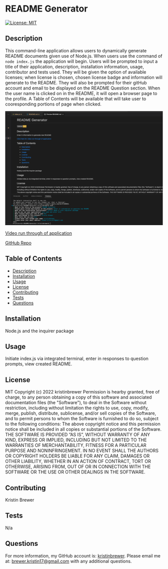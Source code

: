 # README Generator

[![License: MIT](https://img.shields.io/badge/License-MIT-yellow.svg)](https://opensource.org/licenses/MIT)

## Description
This command-line application allows users to dynamically generate README documents given use of Node.js. When users use the command of ```node index.js``` the application will begin. Users will be prompted to input a title of their application, description, installation information, usage, contributor and tests used. They will be given the option of available licenses; when license is chosen, chosen license badge and information will generate to the README. They will also be prompted for their gitHub account and email to be displayed on the README Question section. When the user name is clicked on in the README, it will open a browser page to the profile. A Table of Contents will be available that will take user to cooresponding portions of page when clicked. 

![Mockup of README Generator.](./imgs/READMEGEN.png)

[Video run through of application](https://drive.google.com/file/d/1fQxWhNPbs-HCghFDbvgFo8LCFOGqgfn2/view?usp=sharing)

[GitHub Repo](https://github.com/kristinbrewer/README-Generator)



## Table of Contents
- [Description](#description)
- [Installation](#installation)
- [Usage](#usage)
- [License](#license)
- [Contributing](#contributing)
- [Tests](#tests)
- [Questions](#questions)

## Installation
Node.js and the inquirer package

## Usage
Initiate index.js via integrated terminal, enter in responses to question prompts, view created README.

## License
MIT Copyright (c) 2022 kristinbrewer
Permission is hearby granted, free of charge, to any person obtaining a copy of this software and associated documentation files (the "Software"), to deal in the Software without restriction, including without limitation the rights to use, copy, modify, merge, publish, distribute, sublicense, and/or sell copies of the Software, and to permit persons to whom the Software is furnished to do so, subject to the following conditions: The above copyright notice and this permission notice shall be included in all copies or substantial portions of the Software. THE SOFTWARE IS PROVIDED ”AS IS”, WITHOUT WARRANTY OF ANY KIND, EXPRESS OR IMPLIED, INCLUDING BUT NOT LIMITED TO THE WARRANTIES OF MERCHANTABILITY, FITNESS FOR A PARTICULAR PURPOSE AND NONINFRINGEMENT. IN NO EVENT SHALL THE AUTHORS OR COPYRIGHT HOLDERS BE LIABLE FOR ANY CLAIM, DAMAGES OR OTHER LIABILITY, WHETHER IN AN ACTION OF CONTRACT, TORT OR OTHERWISE, ARISING FROM, OUT OF OR IN CONNECTION WITH THE SOFTWARE OR THE USE OR OTHER DEALINGS IN THE SOFTWARE. 

## Contributing
Kristin Brewer

## Tests
N/a

## Questions
For more information, my GitHub account is: [kristinbrewer](https://github.com/kristinbrewer).
Please email me at: brewer.kristin17@gmail.com with any additional questions. 